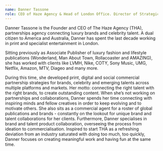 ```yaml
---
name: Danner Tassone
role: CEO of Haze Agency & Head of London Office. Director of Strategic Brand Partnerships.
---
```


Danner Tassone is the Founder and CEO of The Haze Agency (THA), partnerships agency connecting luxury brands and celebrity talent. A dual citizen to America and Australia, Danner has spent the last decade working in print and specialist entertainment in London.

Sitting previously as Associate Publisher of luxury fashion and lifestyle publications (Wonderland, Man About Town, Rollacoaster and AMAZING), she has worked with clients like LVMH, Nike, COTY, Sony Music, UMG, Netflix, Amazon, MTV, Diageo and many more.

During this time, she developed print, digital and social commercial partnership strategies for brands, celebrity and emerging talents across multiple platforms and markets. Her motto: connecting the right talent with the right brands, to create outstanding content. When she’s not working on partnerships and collaborations, Danner spends her time connecting with inspiring minds and fellow creatives in order to keep evolving and to motivate others. She also sits as a commercial agent for a roster of global publications and brands - constantly on the lookout for unique brand and talent collaborations for her clients. Furthermore, Danner specialises in brand and talent product collaboration, overseeing the process from ideation to commercialisation. Inspired to start THA as a refreshing deviation from an industry saturated with doing too much, too quickly, Danner focuses on creating meaningful work and having fun at the same time.